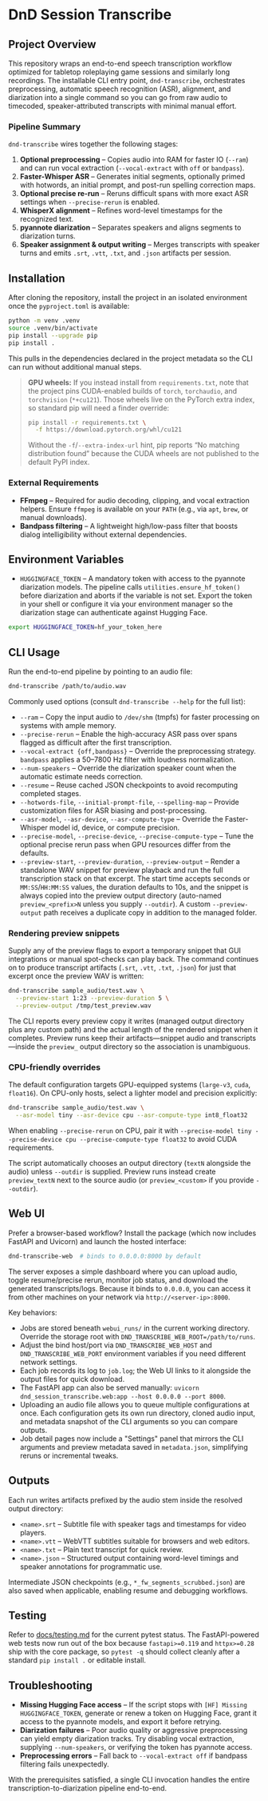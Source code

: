 # DnD Session Transcribe

## Project Overview
This repository wraps an end-to-end speech transcription workflow optimized for tabletop roleplaying game sessions and similarly long recordings. The installable CLI entry point, `dnd-transcribe`, orchestrates preprocessing, automatic speech recognition (ASR), alignment, and diarization into a single command so you can go from raw audio to timecoded, speaker-attributed transcripts with minimal manual effort.

### Pipeline Summary
`dnd-transcribe` wires together the following stages:
1. **Optional preprocessing** – Copies audio into RAM for faster IO (`--ram`) and can run vocal extraction (`--vocal-extract` with `off` or `bandpass`).
2. **Faster-Whisper ASR** – Generates initial segments, optionally primed with hotwords, an initial prompt, and post-run spelling correction maps.
3. **Optional precise re-run** – Reruns difficult spans with more exact ASR settings when `--precise-rerun` is enabled.
4. **WhisperX alignment** – Refines word-level timestamps for the recognized text.
5. **pyannote diarization** – Separates speakers and aligns segments to diarization turns.
6. **Speaker assignment & output writing** – Merges transcripts with speaker turns and emits `.srt`, `.vtt`, `.txt`, and `.json` artifacts per session.

## Installation
After cloning the repository, install the project in an isolated environment once the `pyproject.toml` is available:

```bash
python -m venv .venv
source .venv/bin/activate
pip install --upgrade pip
pip install .
```

This pulls in the dependencies declared in the project metadata so the CLI can run without additional manual steps.

> **GPU wheels:** If you instead install from `requirements.txt`, note that the project pins CUDA-enabled builds of
> `torch`, `torchaudio`, and `torchvision` (`*+cu121`). Those wheels live on the PyTorch extra index, so standard pip
> will need a finder override:
>
> ```bash
> pip install -r requirements.txt \
>   -f https://download.pytorch.org/whl/cu121
> ```
>
> Without the `-f`/`--extra-index-url` hint, pip reports “No matching distribution found” because the CUDA wheels are
> not published to the default PyPI index.

### External Requirements
- **FFmpeg** – Required for audio decoding, clipping, and vocal extraction helpers. Ensure `ffmpeg` is available on your `PATH` (e.g., via `apt`, `brew`, or manual downloads).
- **Bandpass filtering** – A lightweight high/low-pass filter that boosts dialog intelligibility without external dependencies.

## Environment Variables
- `HUGGINGFACE_TOKEN` – A mandatory token with access to the pyannote diarization models. The pipeline calls `utilities.ensure_hf_token()` before diarization and aborts if the variable is not set. Export the token in your shell or configure it via your environment manager so the diarization stage can authenticate against Hugging Face.

```bash
export HUGGINGFACE_TOKEN=hf_your_token_here
```

## CLI Usage
Run the end-to-end pipeline by pointing to an audio file:

```bash
dnd-transcribe /path/to/audio.wav
```

Commonly used options (consult `dnd-transcribe --help` for the full list):
- `--ram` – Copy the input audio to `/dev/shm` (tmpfs) for faster processing on systems with ample memory.
- `--precise-rerun` – Enable the high-accuracy ASR pass over spans flagged as difficult after the first transcription.
- `--vocal-extract {off,bandpass}` – Override the preprocessing strategy. `bandpass` applies a 50–7800 Hz filter with loudness normalization.
- `--num-speakers` – Override the diarization speaker count when the automatic estimate needs correction.
- `--resume` – Reuse cached JSON checkpoints to avoid recomputing completed stages.
- `--hotwords-file`, `--initial-prompt-file`, `--spelling-map` – Provide customization files for ASR biasing and post-processing.
- `--asr-model`, `--asr-device`, `--asr-compute-type` – Override the Faster-Whisper model id, device, or compute precision.
- `--precise-model`, `--precise-device`, `--precise-compute-type` – Tune the optional precise rerun pass when GPU resources differ from the defaults.
- `--preview-start`, `--preview-duration`, `--preview-output` – Render a standalone WAV snippet for preview playback and run the full transcription stack on that excerpt. The start time accepts seconds or `MM:SS`/`HH:MM:SS` values, the duration defaults to 10s, and the snippet is always copied into the preview output directory (auto-named `preview_<prefix>N` unless you supply `--outdir`). A custom `--preview-output` path receives a duplicate copy in addition to the managed folder.

### Rendering preview snippets

Supply any of the preview flags to export a temporary snippet that GUI integrations or manual spot-checks can play back. The command continues on to produce transcript artifacts (`.srt`, `.vtt`, `.txt`, `.json`) for just that excerpt once the preview WAV is written:

```bash
dnd-transcribe sample_audio/test.wav \
  --preview-start 1:23 --preview-duration 5 \
  --preview-output /tmp/test_preview.wav
```

The CLI reports every preview copy it writes (managed output directory plus any custom path) and the actual length of the rendered snippet when it completes. Preview runs keep their artifacts—snippet audio and transcripts—inside the `preview_` output directory so the association is unambiguous.

### CPU-friendly overrides

The default configuration targets GPU-equipped systems (`large-v3`, `cuda`, `float16`). On CPU-only hosts, select a lighter model and precision explicitly:

```bash
dnd-transcribe sample_audio/test.wav \
  --asr-model tiny --asr-device cpu --asr-compute-type int8_float32
```

When enabling `--precise-rerun` on CPU, pair it with `--precise-model tiny --precise-device cpu --precise-compute-type float32` to avoid CUDA requirements.

The script automatically chooses an output directory (`textN` alongside the audio) unless `--outdir` is supplied. Preview runs instead create `preview_textN` next to the source audio (or `preview_<custom>` if you provide `--outdir`).

## Web UI

Prefer a browser-based workflow? Install the package (which now includes FastAPI and Uvicorn) and launch the hosted interface:

```bash
dnd-transcribe-web  # binds to 0.0.0.0:8000 by default
```

The server exposes a simple dashboard where you can upload audio, toggle resume/precise rerun, monitor job status, and download the generated transcripts/logs. Because it binds to `0.0.0.0`, you can access it from other machines on your network via `http://<server-ip>:8000`.

Key behaviors:

- Jobs are stored beneath `webui_runs/` in the current working directory. Override the storage root with `DND_TRANSCRIBE_WEB_ROOT=/path/to/runs`.
- Adjust the bind host/port via `DND_TRANSCRIBE_WEB_HOST` and `DND_TRANSCRIBE_WEB_PORT` environment variables if you need different network settings.
- Each job records its log to `job.log`; the Web UI links to it alongside the output files for quick download.
- The FastAPI app can also be served manually: `uvicorn dnd_session_transcribe.web:app --host 0.0.0.0 --port 8000`.
- Uploading an audio file allows you to queue multiple configurations at once. Each configuration gets its own run directory,
  cloned audio input, and metadata snapshot of the CLI arguments so you can compare outputs.
- Job detail pages now include a "Settings" panel that mirrors the CLI arguments and preview metadata saved in
  `metadata.json`, simplifying reruns or incremental tweaks.

## Outputs
Each run writes artifacts prefixed by the audio stem inside the resolved output directory:
- `<name>.srt` – Subtitle file with speaker tags and timestamps for video players.
- `<name>.vtt` – WebVTT subtitles suitable for browsers and web editors.
- `<name>.txt` – Plain text transcript for quick review.
- `<name>.json` – Structured output containing word-level timings and speaker annotations for programmatic use.

Intermediate JSON checkpoints (e.g., `*_fw_segments_scrubbed.json`) are also saved when applicable, enabling resume and debugging workflows.

## Testing

Refer to [docs/testing.md](docs/testing.md) for the current pytest status. The FastAPI-powered web tests now run out of the box
because `fastapi>=0.119` and `httpx>=0.28` ship with the core package, so `pytest -q` should collect cleanly after a standard
`pip install .` or editable install.

## Troubleshooting
- **Missing Hugging Face access** – If the script stops with `[HF] Missing HUGGINGFACE_TOKEN`, generate or renew a token on Hugging Face, grant it access to the pyannote models, and export it before retrying.
- **Diarization failures** – Poor audio quality or aggressive preprocessing can yield empty diarization tracks. Try disabling vocal extraction, supplying `--num-speakers`, or verifying the token has pyannote access.
- **Preprocessing errors** – Fall back to `--vocal-extract off` if bandpass filtering fails unexpectedly.

With the prerequisites satisfied, a single CLI invocation handles the entire transcription-to-diarization pipeline end-to-end.
